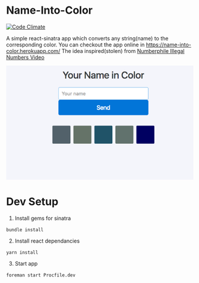 # Name-Into-Color

[![Code Climate](https://codeclimate.com/github/nirmalathapa/Name-Into-Color/badges/gpa.svg)](https://codeclimate.com/github/nirmalathapa/Name-Into-Color)

A simple react-sinatra app which converts any string(name) to the corresponding color. You can checkout the app online in https://name-into-color.herokuapp.com/
The idea inspired(stolen) from [Numberphile Illegal Numbers Video](https://youtu.be/wo19Y4tw0l8)

![Screenshot](/screenshot.png?raw=true "Screenshot")

# Dev Setup

1. Install gems for sinatra

```
bundle install
```


2. Install react dependancies

```
yarn install
```

3. Start app

```
foreman start Procfile.dev
```
